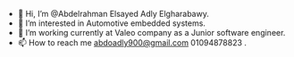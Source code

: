 - 👋 Hi, I’m @Abdelrahman Elsayed Adly Elgharabawy.
- 👀 I’m interested in Automotive embedded systems.
- 🌱 I’m working currently at Valeo company as a Junior software engineer. 
- 📫 How to reach me abdoadly900@gmail.com 01094878823 . 
